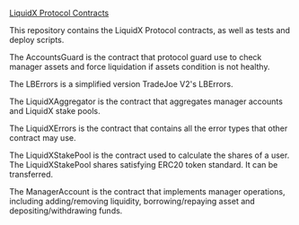 [LiquidX Protocol Contracts](https://github.com/hyahhhhjj/LiquidXContracts/tree/master)

This repository contains the LiquidX Protocol contracts, as well as tests and deploy scripts.

The AccountsGuard is the contract that protocol guard use to check manager assets and force liquidation if assets condition is not healthy.

The LBErrors is a simplified version TradeJoe V2's LBErrors.

The LiquidXAggregator is the contract that aggregates manager accounts and LiquidX stake pools.

The LiquidXErrors is the contract that contains all the error types that other contract may use.

The LiquidXStakePool is the contract used to calculate the shares of a user. The LiquidXStakePool shares satisfying ERC20 token standard. It can be transferred.

The ManagerAccount is the contract that implements manager operations, including adding/removing liquidity, borrowing/repaying asset and depositing/withdrawing funds.
